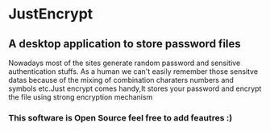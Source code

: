 # JustEncrypt

## A desktop application to store password files


Nowadays most of the sites generate random password and sensitive authentication stuffs. As a human we can't easily remember those sensitve datas because of the mixing of combination charaters numbers and symbols etc.Just encrypt comes handy,It stores your password and encrypt the file using strong encryption mechanism


### This software is Open Source feel free to add feautres :) 
